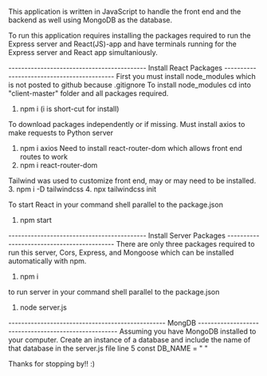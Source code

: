 This application is written in JavaScript to handle the front end and the backend as well using MongoDB as the database.

To run this application requires installing the packages required to run the Express server and React(JS)-app 
and have terminals running for the Express server and React app simultaniously. 

------------------------------------------- Install React Packages -------------------------------------------
First you must install node_modules which is not posted to github because .gitignore
To install node_modules cd into "client-master" folder and all packages required.
1. npm i
(i is short-cut for install)

To download packages independently or if missing.
Must install axios to make requests to Python server
1. npm i axios
Need to install react-router-dom which allows front end routes to work
2. npm i react-router-dom

Tailwind was used to customize front end, may or may need to be installed. 
3. npm i -D tailwindcss
4. npx tailwindcss init

To start React in your command shell parallel to the package.json
1. npm start

------------------------------------------- Install Server Packages -------------------------------------------
There are only three packages required to run this server, Cors, Express, and Mongoose which can be installed automatically with npm.
1. npm i 

to run server in your command shell parallel to the package.json
1. node server.js


------------------------------------------------- MongDB -----------------------------------------------------
Assuming you have MongoDB installed to your computer. Create an instance of a database and include the name 
of that database in the server.js file line 5 const DB_NAME = " "


Thanks for stopping by!! :)
